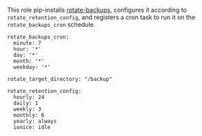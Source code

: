 This role pip-installs [rotate-backups](https://github.com/xolox/python-rotate-backups), configures it according to `rotate_retention_config`, and registers a cron task to run it on the `rotate_backups_cron` schedule.

~~~
rotate_backups_cron:
  minute: 7
  hour: '*'
  day: '*'
  month: '*'
  weekday: '*'

rotate_target_directory: "/backup"

rotate_retention_config:
  hourly: 24
  daily: 1
  weekly: 3
  monthly: 6
  yearly: always
  ionice: idle
~~~
